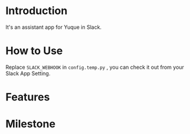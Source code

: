 Introduction
============

It's an assistant app for Yuque in Slack. 

How to Use
===========

Replace `SLACK_WEBHOOK` in `config.temp.py` , you can check it out from your Slack App Setting. 

Features
=========

Milestone
=========
